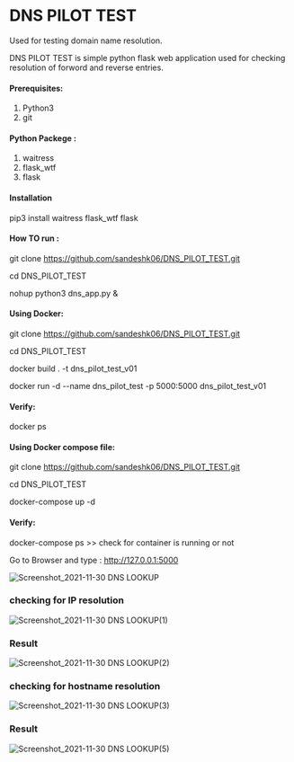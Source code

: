 # DNS PILOT TEST
Used for testing domain name resolution.

DNS PILOT TEST is simple python flask web application used for checking resolution of forword and reverse entries.

#### Prerequisites:

1. Python3
2. git

#### Python Packege : 

1. waitress 
2. flask_wtf 
3. flask

#### Installation

pip3 install waitress flask_wtf flask

#### How TO run : 

git clone https://github.com/sandeshk06/DNS_PILOT_TEST.git

cd DNS_PILOT_TEST

nohup python3 dns_app.py &


#### Using Docker:

git clone https://github.com/sandeshk06/DNS_PILOT_TEST.git

cd DNS_PILOT_TEST

docker build . -t  dns_pilot_test_v01

docker run -d --name dns_pilot_test -p 5000:5000  dns_pilot_test_v01

#### Verify:
docker ps 

#### Using Docker compose file:

git clone https://github.com/sandeshk06/DNS_PILOT_TEST.git

cd DNS_PILOT_TEST

docker-compose up -d

#### Verify: 

docker-compose ps >> check for container is running or not

 Go to Browser and type : http://127.0.0.1:5000

![Screenshot_2021-11-30 DNS LOOKUP](https://user-images.githubusercontent.com/16614184/144071314-43011264-0111-412e-8c7f-ac1050fdcd9f.png)

### checking for IP  resolution
![Screenshot_2021-11-30 DNS LOOKUP(1)](https://user-images.githubusercontent.com/16614184/144071593-92e408d3-df6f-4a28-af0e-0a106cab97e9.png)

### Result
![Screenshot_2021-11-30 DNS LOOKUP(2)](https://user-images.githubusercontent.com/16614184/144071804-88afd3c1-ff54-46cf-90ce-12166800b8b2.png)

### checking for hostname resolution
![Screenshot_2021-11-30 DNS LOOKUP(3)](https://user-images.githubusercontent.com/16614184/144071993-fb1155f3-54e9-4aef-9934-68353bf33ce5.png)

### Result
![Screenshot_2021-11-30 DNS LOOKUP(5)](https://user-images.githubusercontent.com/16614184/144072058-b4e6aacd-ae8a-4717-a00b-7f0f6b831c8a.png)



